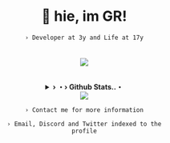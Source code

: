<div align="center">

  # 👋 hie, im <b>GR</b>!
  <code align=center>› Developer at 3y and Life at 17y</code>
<br>
<br>
<br>
  <a href="https://github.com/flowingGR" alt="GR"><img src="https://skillicons.dev/icons?i=js,nodejs,firebase,discord,html,sass,css,tailwind&theme=dark&perline=4"></a>
<br>
<br>
  <details>
    <summary><underline><b>› ・› Github Stats..・</b></underline></summary>
    <a href="https://github.com/flowingGR"><table><tr>
      <td style="width=100%"><img style="border-radius: 20px;" src="https://github-readme-stats.vercel.app/api/top-langs/?username=flowingGR&show_icons=true&title_color=1c6cbf&text_color=246af9&bg_color=00000000&hide_border=true&layout=compact&icon_color=00000000&count_private=true"/></td>
      </tr></table></a>
  </details> 
  <a href="https://discord.com/users/424931675009712128" alt="GR"><img src="https://lanyard.cnrad.dev/api/424931675009712128" /></a>
  
  <code align=center>› Contact me for more information</code>
  
  <code align=center>› Email, Discord and Twitter indexed to the profile</code>

</div>

